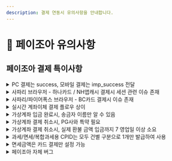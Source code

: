 ```yaml
---
description: 결제 연동시 유의사항을 안내합니다.
---
```


# 📍 페이조아 유의사항

## 페이조아 결제 특이사항

<details>

<summary>PC 결제는 success, 모바일 결제는 imp_success 전달</summary>

PC와 모바일에서 결제창이 각기 다른 방식으로 호출되기 때문에, 결제 후속 프로세스에도 차이가 있습니다. PC 결제의 경우 페이조아 결제창이 iframe 방식으로 호출되기 때문에 결제 프로세스 완료 후 콜백 함수(IMP.request\_pay 함수 호출시 전달한 두번째 파라미터)가 호출되지만, 모바일 결제의 경우 페이조아 결제창이 페이조아 URL로 리디렉션되기 때문에 결제 프로세스 완료 후 지정 된 URL(`m_redirect_url`)로 302 리디렉션 됩니다. 이때 결제 실패/성공 여부를 의미하는 파라미터가 전달되는데, PC 결제시에는 `success`, 모바일 결제시에는 `imp_success`로 서로 다른 이름의 파라미터가 전달되어 주의가 요구됩니다. 정리해보면 아래와 같습니다.

*   \[PC결제] iframe → 콜백 함수 호출 → 콜백 함수로 전달되는 response 객체에 `success`키 값으로 전달



    ```jsx
    IMP.request_pay({
      // 중략
    }, function (response) {
    	const { **success** } = response; // 결제 성공 또는 실패 여부
    	if (success) {
    		// 결제 성공시 프로세스
    	} else {
    		// 결제 실패시 프로세스
    	}
    });
    ```
*   \[모바일 결제] 리디렉션 → m\_redirect\_url로 302 리디렉션 → `imp_success` 쿼리 파라미터 전달



    ```jsx
    /**
     * m_redirect_url을 https://myservice.com/payments/complete로 설정한 후
     * 결제 프로세스 종료 됐을때 302 리디렉션 되는 URL 예시
     */
    https://myservice.com/payments/complete?**imp_success=true**&imp_uid=imp1234567890&merchant_uid=mid_123467890
    ```

#### &#x20;**imp\_success와 success는 deprecated**

하지만 애초에 `imp_success` 파라미터든 `success` 파라미터는 deprecated 되었기 때문에 해당 파라미터를 기반으로 결제 실패/성공 여부를 판단하시면 안됩니다. 해당 파라미터는 단순히 아임포트 → 가맹점 클라이언트로 응답되는 시기의 결제 실패/성공 여부를 내려주는데, 이 값은 페이조아 → 아임포트로 결제 결과 통지 → 아임포트 DB 업데이트가 완료 된 시점이어야지만 정확하다고 볼 수 있습니다.

그런데 **페이조아 → 아임포트로의 결제 결과가 전달 → 아임포트 DB 업데이트와 아임포트 → 가맹점 클라이언트로의 응답이 비동기로 동작**하기 때문에 **실제로는 결제가 정상적으로 완료 됐어도 아직 아임포트 DB에 업데이트가 안 된 시점이라 가맹점 클라이언트로 응답되는 `imp_success` 또는 `success` 파라미터가 `false`일 수** 있습니다.

따라서 아임포트 → 가맹점 클라이언트로 응답되는 결과 데이터 중 신뢰할 수 있는 값은 오로지 아임포트 주문 번호(`imp_uid`)와 가맹점 주문 번호(`merchant_uid`)이며, 이 값을 가맹점 서버로 전달해 아임포트 결제내역 조회 API([GET /payments/{imp\_uid}](https://api.iamport.kr/#!/payments/getPaymentByImpUid))를 호출한 결과(`status`)를 보고 결제 실패(`failed`)/성공(`paid`) 여부를 판단하시길 바랍니다.

</details>

<details>

<summary>사파리 브라우저 - 하나카드 / NH앱캐시 결제시 세션 관련 이슈 존재</summary>

사파리 브라우저에서 하나카드 / NH앱캐시(계좌이체) 결제시 아래와 같이 `세션 유효기간이 초과되어 카드사와 연결이 종료되었습니다`와 같은 메시지가 렌더링 되며 더이상 결제가 불가능한 이슈가 있습니다.

<img src="../../../.gitbook/assets/image (18).png" alt="참고이미지" data-size="original">

이러한 현상을 겪으시는 경우, 사파리 환경설정에서 아래와 같이 `크로스 사이트 추적 방지` 해제 및 `모든 쿠키 차단`이 모두 해제되어있는지 확인해보시고, 모두 해제 후 다시 시도해보시길 바랍니다.

<img src="../../../.gitbook/assets/image (27).png" alt="참고이미지" data-size="original">

</details>

<details>

<summary>사파리/파이어폭스 브라우저 - BC카드 결제시 이슈 존재</summary>

신용카드 결제창에서 BC카드 선택 후 다음 버튼 클릭시 "지불에 실패하였습니다"라는 얼럿트 창이 뜨면서 더이상 진행되지 않는 이슈가 있습니다. 다른 브라우저(크롬, 오페라, 엣지 등)나 다른 카드사에서는 이상 없이 BC카드 결제를 위한 페이북 QR코드가 렌더링되지만, 사파리와 파이어폭스에서는 아래와 같이 "지불에 실패하였습니다"라는 메시지를 담고 있는 얼럿트창이 뜨면서 더이상 결제가 진행되지 않습니다.

<img src="../../../.gitbook/assets/image (5).png" alt="참고이미지" data-size="original">

이러한 현상을 겪으시는 경우, 사파리 환경설정에서 아래와 같이 `*.payjoa.co.kr` 도메인에 대해 팝업 `허용` 설정 되어있으신지 확인해보시고, 허용 후 다시 시도해보시길 바랍니다.

<img src="../../../.gitbook/assets/image (29).png" alt="참고이미지" data-size="original">

###

</details>

<details>

<summary>실시간 계좌이체 결제 플로우 상이</summary>

&#x20;페이조아의 경우 내부적으로 토스페이먼츠 - 계좌이체를 사용하고 있어 토스 간편결제, NH앱캐시 그리고 계좌 정보 직접 입력을 통해서만 계좌이체가 가능합니다. 여기서 계좌 정보 직접 입력시, 보안카드 / OTP 인증 → 공인인증서 인증까지 해야합니다.

단, 모바일 결제의 경우엔 토스 간편결제와 NH앱캐시를 통해서만 결제가 가능합니다.

<img src="../../../.gitbook/assets/image (10).png" alt="PC 결제" data-size="original">

<img src="../../../.gitbook/assets/image (17).png" alt="모바일 결제" data-size="original">

###

</details>

<details>

<summary>가상계좌 입금 완료시, 송금자 이름만 알 수 있음</summary>

페이조아는 (발급된) 가상계좌에 입금 완료시, 송금자의 정보(은행명, 계좌번호, 송금인) 중 송금자 이름만 알려줍니다. 따라서 아임포트 결제내역 조회([**GET /payments/{imp\_uid}**](../../../api/api-1/api-1.md))시 송금자의 은행코드(`bank_code`)과 은행명(`bank_name`)은 모두 NULL로 내려가며, 송금자 이름을 확인하기 위해서는 아래 예시와 같이 별도의 쿼리 파라미터(`extension`)를 `true`로 설정해주셔야 합니다.

```jsx
GET http://api.iamport.kr/payments/{아임포트 번호}?**extension=true**

{
	// ... 중략
	bank_code: null, // 송금자 은행 코드 알 수 없음
	bank_name: null, // 송금자 은행 이름 알 수 없음
	extension: {
		// ... 중략
		**"REMITTER": "홍길동" // 송금자 이름**
	}
}
```

</details>

<details>

<summary>가상계좌 결제 취소시, PG사와 특약 필요</summary>

가상계좌 입금 완료 건에 대한 결제 취소(환불)은 가상계좌 발급시 부과되는 수수료 이슈로 인해 페이조아와 특약을 맺어야지만 가능합니다. 이 특약 없이는 기본적으로 가상계좌 결제 건의 환불은 불가능합니다.

</details>

<details>

<summary>가상계좌 결제 취소시, 실제 환불 금액 입금까지 7 영업일 이상 소요</summary>

페이조아 가상계좌 결제 취소(환불)는 가맹점 → 아임포트 → 페이조아로 환불 요청 접수시, 페이조아 담당자가 수기로 확인 후 환불 처리를 해주는 프로세스로 진행되기 때문에 환불 금액이 실제로 입금 될때까지 7 영업일 이상 소요됩니다.

</details>

<details>

<summary>과세/면세/복합과세용 CPID는 모두 건별 구분으로 1개만 발급하여 사용</summary>

페이조아 측으로 해당 CPID 설정을 `건별구분`으로 발급 해달라고 요청해주셔야 합니다. 그래야 하나의 CPID로 과세/면세/복합과세 거래건을 모두 처리할 수 있습니다.

</details>

<details>

<summary>면세금액은 카드 결제만 설정 가능</summary>

결제창(IMP.request\_pay 함수) 호출시 총 결제 금액(`amount`)중 면세 금액(`tax_free`)을 설정할 수 있습니다. 단, 페이조아 시스템 상 면세 금액은 카드 결제(pay\_method: `card`) 시에만 가능하고 계좌이체 / 가상계좌 결제 시에는 설정할 수 없어 전액 과세 처리 됩니다.

</details>

<details>

<summary>페이조아 자체 버그</summary>

#### 에스크로 결제시 구매자 전화번호가 결제창에 자동 완성되지 않음

<img src="../../../.gitbook/assets/image (28).png" alt="참고이미지" data-size="original">

* IMP.request\_pay 호출시 전달한 구매자의 전화번호(`buyer_tel`)가 다른 결제창과는 달리 에스크로 결제창에서는 자동 완성되지 않습니다. 이는 페이조아가 해당 기능을 제공하지 않는 것으로 이용에 참고 부탁드립니다.

</details>
